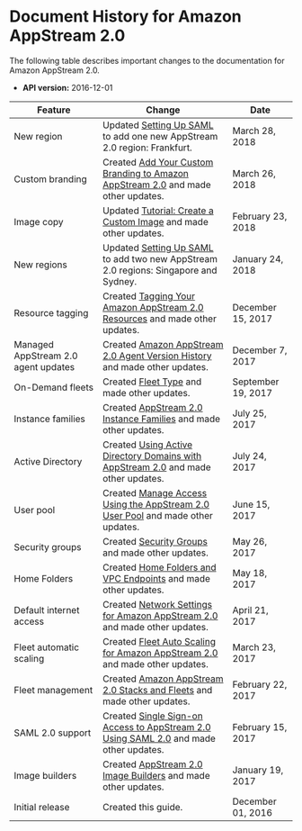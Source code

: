 # Document History for Amazon AppStream 2\.0<a name="doc-history"></a>

The following table describes important changes to the documentation for Amazon AppStream 2\.0\.
+ **API version:** 2016\-12\-01


| Feature | Change | Date | 
| --- | --- | --- | 
| New region | Updated [Setting Up SAML](external-identity-providers-setting-up-saml.md) to add one new AppStream 2\.0 region: Frankfurt\. | March 28, 2018 | 
| Custom branding | Created [Add Your Custom Branding to Amazon AppStream 2\.0](branding.md) and made other updates\. | March 26, 2018 | 
| Image copy | Updated [Tutorial: Create a Custom Image](tutorial-image-builder.md) and made other updates\. | February 23, 2018 | 
| New regions | Updated [Setting Up SAML](external-identity-providers-setting-up-saml.md) to add two new AppStream 2\.0 regions: Singapore and Sydney\. | January 24, 2018 | 
| Resource tagging | Created [Tagging Your Amazon AppStream 2\.0 Resources](tagging-basic.md) and made other updates\. | December 15, 2017 | 
| Managed AppStream 2\.0 agent updates | Created [Amazon AppStream 2\.0 Agent Version History](agent-software-versions.md) and made other updates\. | December 7, 2017 | 
| On\-Demand fleets | Created [Fleet Type](managing-stacks-fleets.md#fleet-types) and made other updates\. | September 19, 2017 | 
| Instance families | Created [AppStream 2\.0 Instance Families](instance-types.md) and made other updates\. | July 25, 2017 | 
| Active Directory | Created [Using Active Directory Domains with AppStream 2\.0](active-directory.md) and made other updates\. | July 24, 2017 | 
| User pool | Created [Manage Access Using the AppStream 2\.0 User Pool](user-pool.md) and made other updates\. | June 15, 2017 | 
| Security groups | Created [Security Groups](managing-network.md#managing-network-security-groups) and made other updates\. | May 26, 2017 | 
| Home Folders | Created [Home Folders and VPC Endpoints](managing-network.md#managing-network-vpce-iam-policy) and made other updates\. | May 18, 2017 | 
| Default internet access | Created [Network Settings for Amazon AppStream 2\.0 ](managing-network.md) and made other updates\. | April 21, 2017 | 
| Fleet automatic scaling | Created [Fleet Auto Scaling for Amazon AppStream 2\.0](autoscaling.md) and made other updates\. | March 23, 2017 | 
| Fleet management | Created [Amazon AppStream 2\.0 Stacks and Fleets](managing-stacks-fleets.md) and made other updates\. | February 22, 2017 | 
| SAML 2\.0 support | Created [Single Sign\-on Access to AppStream 2\.0 Using SAML 2\.0](external-identity-providers.md) and made other updates\. | February 15, 2017 | 
| Image builders | Created [AppStream 2\.0 Image Builders](managing-image-builders.md) and made other updates\. | January 19, 2017 | 
| Initial release | Created this guide\. | December 01, 2016 | 